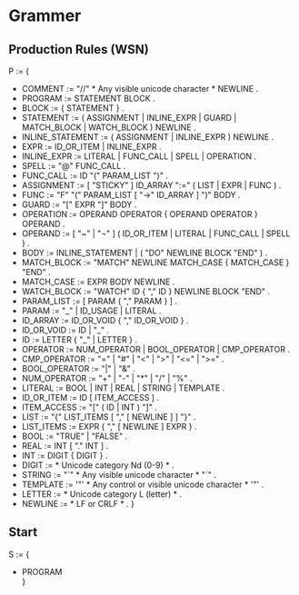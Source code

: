 # Grammer

## Production Rules (WSN)

P := {  
- COMMENT          := "//" * Any visible unicode character * NEWLINE .
- PROGRAM          := STATEMENT BLOCK .
- BLOCK            := { STATEMENT } .
- STATEMENT        := ( ASSIGNMENT | INLINE_EXPR | GUARD | MATCH_BLOCK | WATCH_BLOCK ) NEWLINE .
- INLINE_STATEMENT := ( ASSIGNMENT | INLINE_EXPR ) NEWLINE .
- EXPR             := ID_OR_ITEM | INLINE_EXPR .
- INLINE_EXPR      := LITERAL | FUNC_CALL | SPELL | OPERATION .
- SPELL            := "@" FUNC_CALL .
- FUNC_CALL        := ID "(" PARAM_LIST ")" .
- ASSIGNMENT       := [ "STICKY" ] ID_ARRAY ":=" ( LIST | EXPR | FUNC ) .
- FUNC             := "F" "(" PARAM_LIST [ "->" ID_ARRAY ] ")" BODY .
- GUARD            := "[" EXPR "]" BODY .
- OPERATION        := OPERAND OPERATOR { OPERAND OPERATOR } OPERAND .
- OPERAND          := [ "~" | "¬" ] ( ID_OR_ITEM | LITERAL | FUNC_CALL | SPELL ) .
- BODY             := INLINE_STATEMENT | ( "DO" NEWLINE BLOCK "END" ) .
- MATCH_BLOCK      := "MATCH" NEWLINE MATCH_CASE { MATCH_CASE } "END" .
- MATCH_CASE       := EXPR BODY NEWLINE .
- WATCH_BLOCK      := "WATCH" ID { "," ID } NEWLINE BLOCK "END" .
- PARAM_LIST       := [ PARAM { "," PARAM } ] .
- PARAM            := "\_" | ID_USAGE | LITERAL .
- ID_ARRAY         := ID_OR_VOID { "," ID_OR_VOID } .
- ID_OR_VOID       := ID | "\_" .
- ID               := LETTER { "\_" | LETTER } .
- OPERATOR         := NUM_OPERATOR | BOOL_OPERATOR | CMP_OPERATOR .
- CMP_OPERATOR     := "=" | "#" | "<" | ">" | "<=" | ">=" .
- BOOL_OPERATOR    := "|" | "&" .
- NUM_OPERATOR     := "+" | "-" | "\*" | "/" | "%" .
- LITERAL          := BOOL | INT | REAL | STRING | TEMPLATE .
- ID_OR_ITEM       := ID [ ITEM_ACCESS ] .
- ITEM_ACCESS      := "[" ( ID | INT ) "]" .
- LIST             := "{" LIST_ITEMS [ "," [ NEWLINE ] ] "}" .
- LIST_ITEMS       := EXPR { "," [ NEWLINE ] EXPR } .
- BOOL             := "TRUE" | "FALSE" .
- REAL             := INT [ "." INT ] .
- INT              := DIGIT { DIGIT } .
- DIGIT            := * Unicode category Nd (0-9) * .
- STRING           := "\`" * Any visible unicode character * "\`" .
- TEMPLATE         := '"' * Any control or visible unicode character * '"' .
- LETTER           := * Unicode category L (letter) * .
- NEWLINE          := * LF or CRLF * .
}

## Start

S := {  
- PROGRAM  
}
